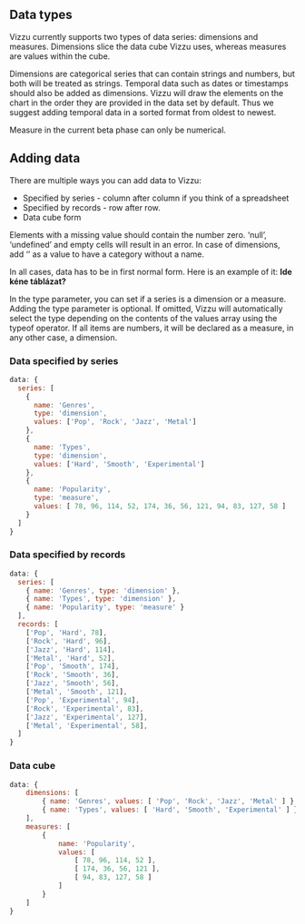 ## Data types

Vizzu currently supports two types of data series: dimensions and measures. 
Dimensions slice the data cube Vizzu uses, whereas measures are values within the cube.

Dimensions are categorical series that can contain strings and numbers, but 
both will be treated as strings. Temporal data such as dates or timestamps 
should also be added as dimensions. Vizzu will draw the elements on the chart 
in the order they are provided in the data set by default. Thus we suggest 
adding temporal data in a sorted format from oldest to newest.

Measure in the current beta phase can only be numerical.

## Adding data

There are multiple ways you can add data to Vizzu:
- Specified by series - column after column if you think of a spreadsheet
- Specified by records - row after row.
- Data cube form 

Elements with a missing value should contain the number zero. ‘null’, 
‘undefined’ and empty cells will result in an error. In case of dimensions, 
add ‘’ as a value to have a category without a name. 

In all cases, data has to be in first normal form. Here is an example of it:
**Ide kéne táblázat?**

In the type parameter, you can set if a series is a dimension or a measure. 
Adding the type parameter is optional. If omitted, Vizzu will automatically 
select the type depending on the contents of the values array using the typeof 
operator. If all items are numbers, it will be declared as a measure, in any 
other case, a dimension.

### Data specified by series

```javascript { "run": false }
data: {
  series: [
    {
      name: 'Genres', 
      type: 'dimension', 
      values: ['Pop', 'Rock', 'Jazz', 'Metal']
    },
    {
      name: 'Types', 
      type: 'dimension', 
      values: ['Hard', 'Smooth', 'Experimental']
    },
    {
      name: 'Popularity', 
      type: 'measure', 
      values: [ 78, 96, 114, 52, 174, 36, 56, 121, 94, 83, 127, 58 ]
    }
  ]
}
```

### Data specified by records

```javascript  { "run": false }
data: {
  series: [
    { name: 'Genres', type: 'dimension' },
    { name: 'Types', type: 'dimension' },
    { name: 'Popularity', type: 'measure' }
  ],
  records: [
    ['Pop', 'Hard', 78],
    ['Rock', 'Hard', 96],
    ['Jazz', 'Hard', 114],
    ['Metal', 'Hard', 52],
    ['Pop', 'Smooth', 174],
    ['Rock', 'Smooth', 36],
    ['Jazz', 'Smooth', 56],
    ['Metal', 'Smooth', 121],
    ['Pop', 'Experimental', 94],
    ['Rock', 'Experimental', 83],
    ['Jazz', 'Experimental', 127],
    ['Metal', 'Experimental', 58],
  ]
}
```

### Data cube

```javascript { "run": false }
data: {
	dimensions: [ 
		{ name: 'Genres', values: [ 'Pop', 'Rock', 'Jazz', 'Metal' ] },
		{ name: 'Types', values: [ 'Hard', 'Smooth', 'Experimental' ] }
	],
	measures: [
		{
			name: 'Popularity',
			values: [
				[ 78, 96, 114, 52 ],
				[ 174, 36, 56, 121 ],
				[ 94, 83, 127, 58 ]
			]
		}
	]
}
```




